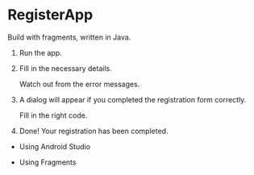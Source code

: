# RegisterApp
Build with fragments, written in Java.


1.	Run the app.

2.	Fill in the necessary details.

	Watch out from the error messages.
	
3.	A dialog will appear if you completed the registration form correctly.

	Fill in the right code.
	
4. Done! Your registration has been completed.


- Using Android Studio

- Using Fragments
